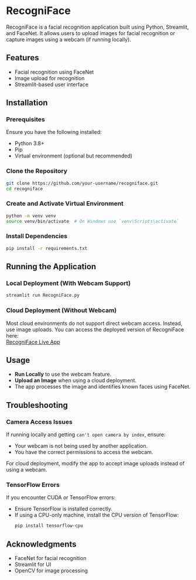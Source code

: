 # RecogniFace

RecogniFace is a facial recognition application built using Python, Streamlit, and FaceNet. It allows users to upload images for facial recognition or capture images using a webcam (if running locally).

## Features
- Facial recognition using FaceNet
- Image upload for recognition
- Streamlit-based user interface

## Installation

### Prerequisites
Ensure you have the following installed:
- Python 3.8+
- Pip
- Virtual environment (optional but recommended)

### Clone the Repository
```sh
git clone https://github.com/your-username/recogniface.git
cd recogniface
```

### Create and Activate Virtual Environment
```sh
python -m venv venv
source venv/bin/activate  # On Windows use `venv\Scripts\activate`
```

### Install Dependencies
```sh
pip install -r requirements.txt
```

## Running the Application

### Local Deployment (With Webcam Support)
```sh
streamlit run RecogniFace.py
```

### Cloud Deployment (Without Webcam)
Most cloud environments do not support direct webcam access. Instead, use image uploads.
You can access the deployed version of RecogniFace here:  
[RecogniFace Live App](https://recogniface.streamlit.app/)


## Usage
- **Run Locally** to use the webcam feature.
- **Upload an Image** when using a cloud deployment.
- The app processes the image and identifies known faces using FaceNet.

## Troubleshooting
### Camera Access Issues
If running locally and getting `can't open camera by index`, ensure:
- Your webcam is not being used by another application.
- You have the correct permissions to access the webcam.

For cloud deployment, modify the app to accept image uploads instead of using a webcam.

### TensorFlow Errors
If you encounter CUDA or TensorFlow errors:
- Ensure TensorFlow is installed correctly.
- If using a CPU-only machine, install the CPU version of TensorFlow:
  ```sh
  pip install tensorflow-cpu
  ```
  
## Acknowledgments
- FaceNet for facial recognition
- Streamlit for UI
- OpenCV for image processing

